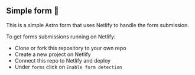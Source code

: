 ## Simple form 📄

This is a simple Astro form that uses Netlify to handle the form submission.

To get forms submissions running on Netlify:

- Clone or fork this repository to your own repo
- Create a new project on Netlify
- Connect this repo to Netlify and deploy
- Under `forms` click on `Enable form detection`
